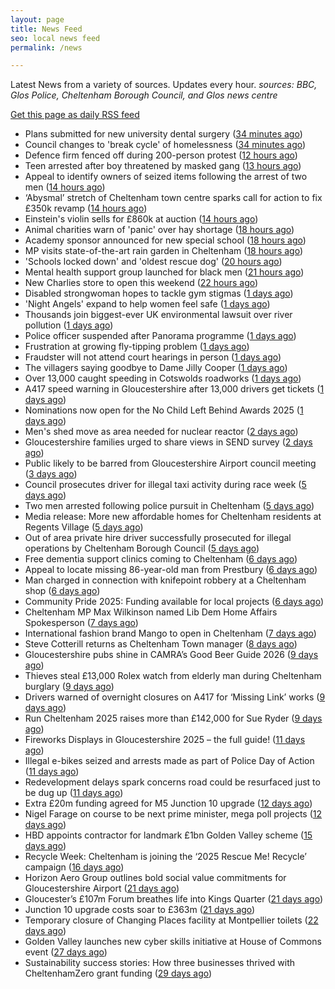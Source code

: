 ```yaml
---
layout: page
title: News Feed
seo: local news feed
permalink: /news

---
```


Latest News from a variety of sources. Updates every hour.
_sources: BBC, Glos Police, Cheltenham Borough Council, and Glos news centre_

[Get this page as daily RSS feed](/daily.rss)

<!-- news_marker starts -->
- Plans submitted for new university dental surgery ([34 minutes ago](https://www.bbc.com/news/articles/cnvrp44dp3yo?at_medium=RSS&at_campaign=rss))
- Council changes to 'break cycle' of homelessness ([34 minutes ago](https://www.bbc.com/news/articles/c9312pg4xz4o?at_medium=RSS&at_campaign=rss))
- Defence firm fenced off during 200-person protest ([12 hours ago](https://www.bbc.com/news/articles/c3drjnv3xp0o?at_medium=RSS&at_campaign=rss))
- Teen arrested after boy threatened by masked gang ([13 hours ago](https://www.bbc.com/news/articles/cn95r8r3z38o?at_medium=RSS&at_campaign=rss))
- Appeal to identify owners of seized items following the arrest of two men ([14 hours ago](https://gloucesternewscentre.co.uk/62581-2/))
- ‘Abysmal’ stretch of Cheltenham town centre sparks call for action to fix £350k revamp ([14 hours ago](https://gloucesternewscentre.co.uk/abysmal-stretch-of-cheltenham-town-centre-sparks-call-for-action-to-fix-350k-revamp/))
- Einstein's violin sells for £860k at auction ([14 hours ago](https://www.bbc.com/news/articles/cewneje2l2xo?at_medium=RSS&at_campaign=rss))
- Animal charities warn of 'panic' over hay shortage ([18 hours ago](https://www.bbc.com/news/articles/c1476e4ky64o?at_medium=RSS&at_campaign=rss))
- Academy sponsor announced for new special school ([18 hours ago](https://gloucesternewscentre.co.uk/academy-sponsor-announced-for-new-special-school/))
- MP visits state-of-the-art rain garden in Cheltenham ([18 hours ago](https://gloucesternewscentre.co.uk/mp-visits-state-of-the-art-rain-garden-in-cheltenham/))
- 'Schools locked down' and 'oldest rescue dog' ([20 hours ago](https://www.bbc.com/news/articles/c5y4nknd223o?at_medium=RSS&at_campaign=rss))
- Mental health support group launched for black men ([21 hours ago](https://www.bbc.com/news/articles/cm2djnze1rro?at_medium=RSS&at_campaign=rss))
- New Charlies store to open this weekend ([22 hours ago](https://gloucesternewscentre.co.uk/new-charlies-store-to-open-this-weekend/))
- Disabled strongwoman hopes to tackle gym stigmas ([1 days ago](https://www.bbc.com/news/articles/c9dxwj4pqv6o?at_medium=RSS&at_campaign=rss))
- 'Night Angels' expand to help women feel safe ([1 days ago](https://www.bbc.com/news/articles/cn4lkwl3e1lo?at_medium=RSS&at_campaign=rss))
- Thousands join biggest-ever UK environmental lawsuit over river pollution ([1 days ago](https://www.bbc.com/news/articles/crrj4qqqy7po?at_medium=RSS&at_campaign=rss))
- Police officer suspended after Panorama programme ([1 days ago](https://www.bbc.com/news/articles/c0m4eznz1klo?at_medium=RSS&at_campaign=rss))
- Frustration at growing fly-tipping problem ([1 days ago](https://www.bbc.com/news/articles/crme9ydzge7o?at_medium=RSS&at_campaign=rss))
- Fraudster will not attend court hearings in person ([1 days ago](https://www.bbc.com/news/articles/c4gwdg0j7k4o?at_medium=RSS&at_campaign=rss))
- The villagers saying goodbye to Dame Jilly Cooper ([1 days ago](https://www.bbc.com/news/articles/c20vlr8z008o?at_medium=RSS&at_campaign=rss))
- Over 13,000 caught speeding in Cotswolds roadworks ([1 days ago](https://www.bbc.com/news/articles/c8ex3z5e422o?at_medium=RSS&at_campaign=rss))
- A417 speed warning in Gloucestershire after 13,000 drivers get tickets ([1 days ago](https://gloucesternewscentre.co.uk/a417-speed-warning-in-gloucestershire-after-13000-drivers-get-tickets/))
- Nominations now open for the No Child Left Behind Awards 2025 ([1 days ago](https://www.cheltenham.gov.uk/news/article/3057/nominations_now_open_for_the_no_child_left_behind_awards_2025))
- Men's shed move as area needed for nuclear reactor ([2 days ago](https://www.bbc.com/news/articles/c8rv4z8p4deo?at_medium=RSS&at_campaign=rss))
- Gloucestershire families urged to share views in SEND survey ([2 days ago](https://gloucesternewscentre.co.uk/gloucestershire-families-urged-to-share-views-in-send-survey/))
- Public likely to be barred from Gloucestershire Airport council meeting ([3 days ago](https://gloucesternewscentre.co.uk/public-likely-to-be-barred-from-gloucestershire-airport-council-meeting/))
- Council prosecutes driver for illegal taxi activity during race week ([5 days ago](https://gloucesternewscentre.co.uk/council-prosecutes-driver-for-illegal-taxi-activity-during-race-week/))
- Two men arrested following police pursuit in Cheltenham ([5 days ago](https://gloucesternewscentre.co.uk/two-men-arrested-following-police-pursuit-in-cheltenham/))
- Media release: More new affordable homes for Cheltenham residents at Regents Village ([5 days ago](https://www.cheltenham.gov.uk/news/article/3055/media_release_more_new_affordable_homes_for_cheltenham_residents_at_regents_village))
- Out of area private hire driver successfully prosecuted for illegal operations by Cheltenham Borough Council ([5 days ago](https://www.cheltenham.gov.uk/news/article/3054/out_of_area_private_hire_driver_successfully_prosecuted_for_illegal_operations_by_cheltenham_borough_council))
- Free dementia support clinics coming to Cheltenham ([6 days ago](https://gloucesternewscentre.co.uk/free-dementia-support-clinics-coming-to-cheltenham/))
- Appeal to locate missing 86-year-old man from Prestbury ([6 days ago](https://gloucesternewscentre.co.uk/appeal-to-locate-missing-86-year-old-man-from-prestbury/))
- Man charged in connection with knifepoint robbery at a Cheltenham shop ([6 days ago](https://gloucesternewscentre.co.uk/man-charged-in-connection-with-knifepoint-robbery-at-a-cheltenham-shop/))
- Community Pride 2025: Funding available for local projects ([6 days ago](https://www.cheltenham.gov.uk/news/article/3053/community_pride_2025_funding_available_for_local_projects))
- Cheltenham MP Max Wilkinson named Lib Dem Home Affairs Spokesperson ([7 days ago](https://gloucesternewscentre.co.uk/cheltenham-mp-max-wilkinson-named-lib-dem-home-affairs-spokesperson/))
- International fashion brand Mango to open in Cheltenham ([7 days ago](https://gloucesternewscentre.co.uk/international-fashion-brand-mango-to-open-in-cheltenham/))
- Steve Cotterill returns as Cheltenham Town manager ([8 days ago](https://gloucesternewscentre.co.uk/steve-cotterill-returns-as-cheltenham-town-manager/))
- Gloucestershire pubs shine in CAMRA’s Good Beer Guide 2026 ([9 days ago](https://gloucesternewscentre.co.uk/gloucestershire-pubs-shine-in-camras-good-beer-guide-2026/))
- Thieves steal £13,000 Rolex watch from elderly man during Cheltenham burglary ([9 days ago](https://gloucesternewscentre.co.uk/thieves-steal-13000-rolex-watch-from-elderly-man-during-cheltenham-burglary/))
- Drivers warned of overnight closures on A417 for ‘Missing Link’ works ([9 days ago](https://gloucesternewscentre.co.uk/drivers-warned-of-overnight-closures-on-a417-for-missing-link-works/))
- Run Cheltenham 2025 raises more than £142,000 for Sue Ryder ([9 days ago](https://gloucesternewscentre.co.uk/run-cheltenham-2025-raises-more-than-142000-for-sue-ryder/))
- Fireworks Displays in Gloucestershire 2025 – the full guide! ([11 days ago](https://gloucesternewscentre.co.uk/fireworks-displays-in-gloucestershire-2025-the-full-guide/))
- Illegal e-bikes seized and arrests made as part of Police Day of Action ([11 days ago](https://gloucesternewscentre.co.uk/illegal-e-bikes-seized-and-arrests-made-as-part-of-police-day-of-action/))
- Redevelopment delays spark concerns road could be resurfaced just to be dug up ([11 days ago](https://gloucesternewscentre.co.uk/redevelopment-delays-spark-concerns-road-could-be-resurfaced-just-to-be-dug-up/))
- Extra £20m funding agreed for M5 Junction 10 upgrade ([12 days ago](https://gloucesternewscentre.co.uk/extra-20m-funding-agreed-for-m5-junction-10-upgrade/))
- Nigel Farage on course to be next prime minister, mega poll projects ([12 days ago](https://gloucesternewscentre.co.uk/nigel-farage-on-course-to-be-next-prime-minister-mega-poll-projects/))
- HBD appoints contractor for landmark £1bn Golden Valley scheme ([15 days ago](https://www.cheltenham.gov.uk/news/article/3052/hbd_appoints_contractor_for_landmark_1bn_golden_valley_scheme))
- Recycle Week: Cheltenham is joining the ‘2025 Rescue Me! Recycle’ campaign ([16 days ago](https://www.cheltenham.gov.uk/news/article/3051/recycle_week_cheltenham_is_joining_the_2025_rescue_me_recycle_campaign))
- Horizon Aero Group outlines bold social value commitments for Gloucestershire Airport ([21 days ago](https://www.cheltenham.gov.uk/news/article/3050/horizon_aero_group_outlines_bold_social_value_commitments_for_gloucestershire_airport))
- Gloucester’s £107m Forum breathes life into Kings Quarter ([21 days ago](https://www.bbc.co.uk/sounds/play/p0m3bdlx?at_medium=RSS&at_campaign=rss))
- Junction 10 upgrade costs soar to £363m ([21 days ago](https://www.bbc.co.uk/sounds/play/p0m3b7xf?at_medium=RSS&at_campaign=rss))
- Temporary closure of Changing Places facility at Montpellier toilets ([22 days ago](https://www.cheltenham.gov.uk/news/article/3048/temporary_closure_of_changing_places_facility_at_montpellier_toilets))
- Golden Valley launches new cyber skills initiative at  House of Commons event ([27 days ago](https://www.cheltenham.gov.uk/news/article/3047/golden_valley_launches_new_cyber_skills_initiative_at_house_of_commons_event))
- Sustainability success stories: How three businesses thrived with CheltenhamZero grant funding ([29 days ago](https://www.cheltenham.gov.uk/news/article/3046/sustainability_success_stories_how_three_businesses_thrived_with_cheltenhamzero_grant_funding))

<!-- news_marker ends -->
